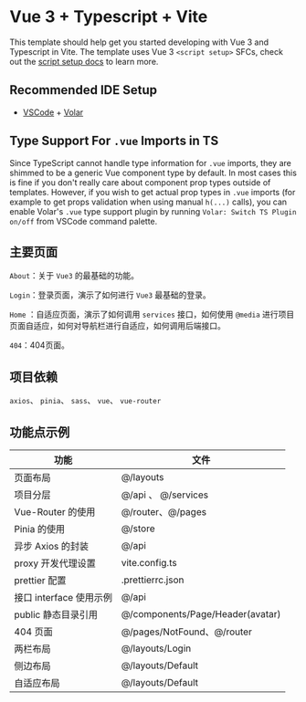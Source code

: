 # Vue 3 + Typescript + Vite

This template should help get you started developing with Vue 3 and Typescript in Vite. The template uses Vue 3 `<script setup>` SFCs, check out the [script setup docs](https://v3.vuejs.org/api/sfc-script-setup.html#sfc-script-setup) to learn more.

## Recommended IDE Setup

- [VSCode](https://code.visualstudio.com/) + [Volar](https://marketplace.visualstudio.com/items?itemName=johnsoncodehk.volar)

## Type Support For `.vue` Imports in TS

Since TypeScript cannot handle type information for `.vue` imports, they are shimmed to be a generic Vue component type by default. In most cases this is fine if you don't really care about component prop types outside of templates. However, if you wish to get actual prop types in `.vue` imports (for example to get props validation when using manual `h(...)` calls), you can enable Volar's `.vue` type support plugin by running `Volar: Switch TS Plugin on/off` from VSCode command palette.

## 主要页面

`About`：关于 `Vue3` 的最基础的功能。

`Login`：登录页面，演示了如何进行 `Vue3` 最基础的登录。

`Home` ：自适应页面，演示了如何调用 `services` 接口，如何使用 `@media` 进行项目页面自适应，如何对导航栏进行自适应，如何调用后端接口。

`404`：404页面。

## 项目依赖

`axios`、 `pinia`、 `sass`、 `vue`、 `vue-router` 

## 功能点示例

| 功能             | 文件     |
| ---------------- | -------- |
| 页面布局         | @/layouts |
| 项目分层 | @/api 、 @/services |
| Vue-Router 的使用 | @/router、@/pages |
| Pinia 的使用 | @/store |
| 异步 Axios 的封装 | @/api |
| proxy 开发代理设置 | vite.config.ts |
| prettier 配置 | .prettierrc.json |
| 接口 interface 使用示例 | @/api |
| public 静态目录引用 | @/components/Page/Header(avatar) |
|  404 页面 | @/pages/NotFound、@/router |
| 两栏布局 | @/layouts/Login |
| 侧边布局 | @/layouts/Default |
| 自适应布局 | @/layouts/Default |
